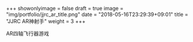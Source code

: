 +++
showonlyimage = false
draft = true
image = "img/portfolio/jjrc_ar_title.png"
date = "2018-05-16T23:29:39+09:01"
title = "JJRC AR神射手"
weight = 3
+++

AR四轴飞行器游戏
<!--more-->

